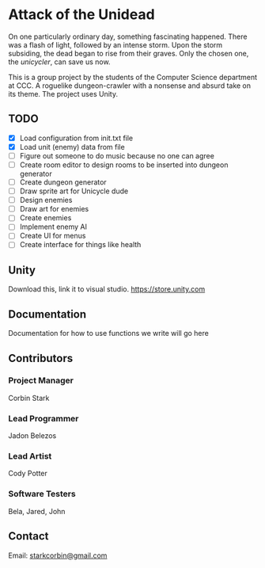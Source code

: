 # Attack of the Unidead

On one particularly ordinary day, something fascinating happened. There was a flash of light, followed by an intense storm.
Upon the storm subsiding, the dead began to rise from their graves. Only the chosen one, the *unicycler*, can save us now.

This is a group project by the students of the Computer Science department at CCC. A roguelike dungeon-crawler with a nonsense
and absurd take on its theme. The project uses Unity.

## TODO

- [x] Load configuration from init.txt file
- [x] Load unit (enemy) data from file
- [ ] Figure out someone to do music because no one can agree
- [ ] Create room editor to design rooms to be inserted into dungeon generator
- [ ] Create dungeon generator
- [ ] Draw sprite art for Unicycle dude
- [ ] Design enemies
- [ ] Draw art for enemies
- [ ] Create enemies
- [ ] Implement enemy AI
- [ ] Create UI for menus
- [ ] Create interface for things like health

## Unity

Download this, link it to visual studio.
https://store.unity.com

## Documentation

Documentation for how to use functions we write will go here

## Contributors

### Project Manager
Corbin Stark
### Lead Programmer
Jadon Belezos
### Lead Artist
Cody Potter
### Software Testers
Bela, Jared, John

## Contact

Email: starkcorbin@gmail.com
